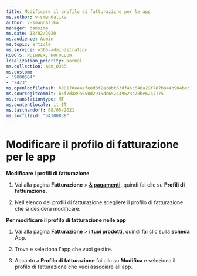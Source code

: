 ```yaml
---
title: Modificare il profilo di fatturazione per le app
ms.author: v-smandalika
author: v-smandalika
manager: dansimp
ms.date: 12/02/2020
ms.audience: Admin
ms.topic: article
ms.service: o365-administration
ROBOTS: NOINDEX, NOFOLLOW
localization_priority: Normal
ms.collection: Adm_O365
ms.custom:
- "9000564"
- "2423"
ms.openlocfilehash: b00170a44afe8d3f2a28bb63df46c646a29f787b844b904bec3b3006fefba300
ms.sourcegitcommit: b5f7da89a650d2915dc652449623c78be6247175
ms.translationtype: MT
ms.contentlocale: it-IT
ms.lasthandoff: 08/05/2021
ms.locfileid: "54100838"
---
```

# <a name="edit-billing-profile-for-apps"></a>Modificare il profilo di fatturazione per le app

**Modificare i profili di fatturazione**

1. Vai alla pagina **Fatturazione**  >  **[& pagamenti,](https://go.microsoft.com/fwlink/p/?linkid=848039)** quindi fai clic su **Profili di fatturazione.**

2. Nell'elenco dei profili di fatturazione scegliere il profilo di fatturazione che si desidera modificare.

**Per modificare il profilo di fatturazione nelle app**

1. Vai alla pagina **Fatturazione**  >  **[i tuoi prodotti,](https://go.microsoft.com/fwlink/p/?linkid=842054)** quindi fai clic sulla **scheda** App.

2. Trova e seleziona l'app che vuoi gestire.  

3. Accanto a **Profilo di fatturazione** fai clic su **Modifica** e seleziona il profilo di fatturazione che vuoi associare all'app.